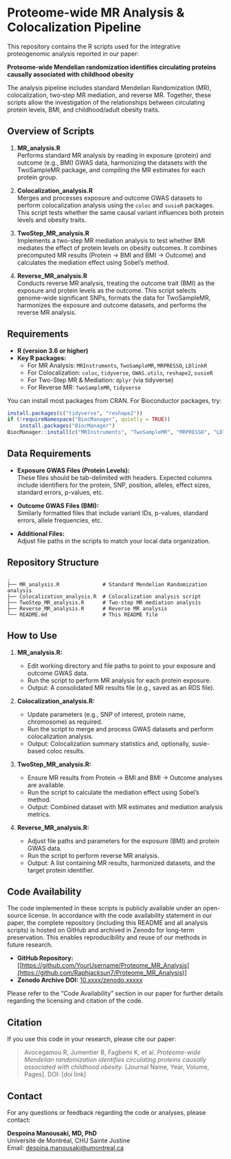 # Proteome-wide MR Analysis & Colocalization Pipeline

This repository contains the R scripts used for the integrative proteogenomic analysis reported in our paper:

**Proteome-wide Mendelian randomization identifies circulating proteins causally associated with childhood obesity**

The analysis pipeline includes standard Mendelian Randomization (MR), colocalization, two‐step MR mediation, and reverse MR. Together, these scripts allow the investigation of the relationships between circulating protein levels, BMI, and childhood/adult obesity traits.

## Overview of Scripts

1. **MR_analysis.R**  
   Performs standard MR analysis by reading in exposure (protein) and outcome (e.g., BMI) GWAS data, harmonizing the datasets with the TwoSampleMR package, and compiling the MR estimates for each protein group.

2. **Colocalization_analysis.R**  
   Merges and processes exposure and outcome GWAS datasets to perform colocalization analysis using the `coloc` and `susieR` packages. This script tests whether the same causal variant influences both protein levels and obesity traits.

3. **TwoStep_MR_analysis.R**  
   Implements a two-step MR mediation analysis to test whether BMI mediates the effect of protein levels on obesity outcomes. It combines precomputed MR results (Protein → BMI and BMI → Outcome) and calculates the mediation effect using Sobel’s method.

4. **Reverse_MR_analysis.R**  
   Conducts reverse MR analysis, treating the outcome trait (BMI) as the exposure and protein levels as the outcome. This script selects genome-wide significant SNPs, formats the data for TwoSampleMR, harmonizes the exposure and outcome datasets, and performs the reverse MR analysis.

## Requirements

- **R (version 3.6 or higher)**
- **Key R packages:**
  - For MR Analysis: `MRInstruments`, `TwoSampleMR`, `MRPRESSO`, `LDlinkR`
  - For Colocalization: `coloc`, `tidyverse`, `GWAS.utils`, `reshape2`, `susieR`
  - For Two-Step MR & Mediation: `dplyr` (via tidyverse)
  - For Reverse MR: `TwoSampleMR`, `tidyverse`

You can install most packages from CRAN. For Bioconductor packages, try:

```r
install.packages(c("tidyverse", "reshape2"))
if (!requireNamespace("BiocManager", quietly = TRUE))
    install.packages("BiocManager")
BiocManager::install(c("MRInstruments", "TwoSampleMR", "MRPRESSO", "LDlinkR", "coloc", "GWAS.utils", "susieR"))
```

## Data Requirements

- **Exposure GWAS Files (Protein Levels):**  
  These files should be tab-delimited with headers. Expected columns include identifiers for the protein, SNP, position, alleles, effect sizes, standard errors, p-values, etc.

- **Outcome GWAS Files (BMI):**  
  Similarly formatted files that include variant IDs, p-values, standard errors, allele frequencies, etc.

- **Additional Files:**  
  Adjust file paths in the scripts to match your local data organization.

## Repository Structure

```
.
├── MR_analysis.R              # Standard Mendelian Randomization analysis
├── Colocalization_analysis.R  # Colocalization analysis script
├── TwoStep_MR_analysis.R      # Two-step MR mediation analysis
├── Reverse_MR_analysis.R      # Reverse MR analysis
└── README.md                  # This README file
```

## How to Use

1. **MR_analysis.R:**  
   - Edit working directory and file paths to point to your exposure and outcome GWAS data.
   - Run the script to perform MR analysis for each protein exposure.
   - Output: A consolidated MR results file (e.g., saved as an RDS file).

2. **Colocalization_analysis.R:**  
   - Update parameters (e.g., SNP of interest, protein name, chromosome) as required.
   - Run the script to merge and process GWAS datasets and perform colocalization analysis.
   - Output: Colocalization summary statistics and, optionally, susie-based coloc results.

3. **TwoStep_MR_analysis.R:**  
   - Ensure MR results from Protein → BMI and BMI → Outcome analyses are available.
   - Run the script to calculate the mediation effect using Sobel’s method.
   - Output: Combined dataset with MR estimates and mediation analysis metrics.

4. **Reverse_MR_analysis.R:**  
   - Adjust file paths and parameters for the exposure (BMI) and protein GWAS data.
   - Run the script to perform reverse MR analysis.
   - Output: A list containing MR results, harmonized datasets, and the target protein identifier.

## Code Availability

The code implemented in these scripts is publicly available under an open-source license. In accordance with the code availability statement in our paper, the complete repository (including this README and all analysis scripts) is hosted on GitHub and archived in Zenodo for long-term preservation. This enables reproducibility and reuse of our methods in future research.

- **GitHub Repository:** [[https://github.com/YourUsername/Proteome_MR_Analysis](https://github.com/Raphjacksun7/Proteome_MR_Analysis)]
- **Zenodo Archive DOI:** [10.xxxx/zenodo.xxxxx](https://doi.org/10.xxxx/zenodo.xxxxx)

Please refer to the “Code Availability” section in our paper for further details regarding the licensing and citation of the code.

## Citation

If you use this code in your research, please cite our paper:

> Avocegamou R, Jumentier B, Fagbemi K, et al. *Proteome-wide Mendelian randomization identifies circulating proteins causally associated with childhood obesity*. [Journal Name, Year, Volume, Pages]. DOI: [doi link]

## Contact

For any questions or feedback regarding the code or analyses, please contact:

**Despoina Manousaki, MD, PhD**  
Université de Montréal, CHU Sainte Justine  
Email: [despina.manousaki@umontreal.ca](mailto:despina.manousaki@umontreal.ca)
